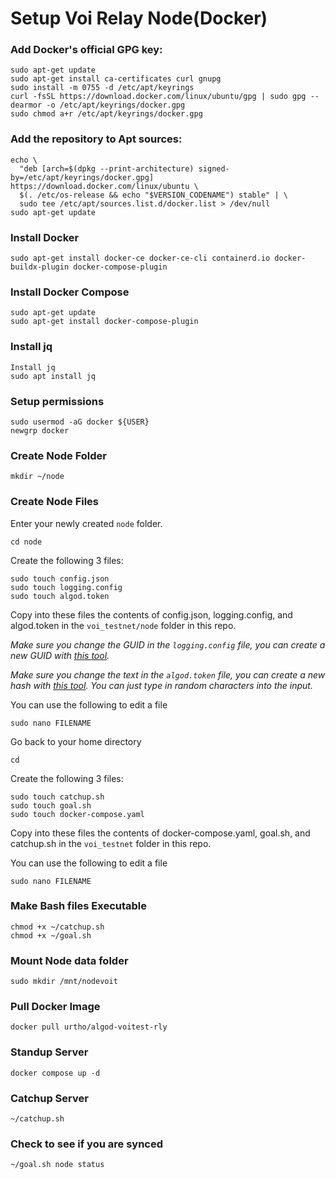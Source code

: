 # Setup Voi Relay Node(Docker)
### Add Docker's official GPG key:
```
sudo apt-get update
sudo apt-get install ca-certificates curl gnupg
sudo install -m 0755 -d /etc/apt/keyrings
curl -fsSL https://download.docker.com/linux/ubuntu/gpg | sudo gpg --dearmor -o /etc/apt/keyrings/docker.gpg
sudo chmod a+r /etc/apt/keyrings/docker.gpg
```
### Add the repository to Apt sources:
```
echo \
  "deb [arch=$(dpkg --print-architecture) signed-by=/etc/apt/keyrings/docker.gpg] https://download.docker.com/linux/ubuntu \
  $(. /etc/os-release && echo "$VERSION_CODENAME") stable" | \
  sudo tee /etc/apt/sources.list.d/docker.list > /dev/null
sudo apt-get update
```
### Install Docker
```
sudo apt-get install docker-ce docker-ce-cli containerd.io docker-buildx-plugin docker-compose-plugin
```
### Install Docker Compose
```
sudo apt-get update
sudo apt-get install docker-compose-plugin
```
### Install jq
```
Install jq
sudo apt install jq
```
### Setup permissions
```
sudo usermod -aG docker ${USER}
newgrp docker
```
### Create Node Folder
```
mkdir ~/node
```
### Create Node Files
Enter your newly created `node` folder.

```
cd node
```

Create the following 3 files:

```
sudo touch config.json
sudo touch logging.config
sudo touch algod.token
```

Copy into these files the contents of config.json, logging.config, and algod.token in the `voi_testnet/node` folder in this repo. 

*Make sure you change the GUID in the `logging.config` file, you can create a new GUID with [this tool](https://guidgenerator.com/).*

*Make sure you change the text in the `algod.token` file, you can create a new hash with [this tool](https://emn178.github.io/online-tools/sha256.html). You can just type in random characters into the input.*

You can use the following to edit a file

```
sudo nano FILENAME
```

Go back to your home directory 

```
cd
```

Create the following 3 files:

```
sudo touch catchup.sh
sudo touch goal.sh
sudo touch docker-compose.yaml
```

Copy into these files the contents of docker-compose.yaml, goal.sh, and catchup.sh in the `voi_testnet` folder in this repo.

You can use the following to edit a file

```
sudo nano FILENAME
```

### Make Bash files Executable
```
chmod +x ~/catchup.sh
chmod +x ~/goal.sh
```
### Mount Node data folder
```
sudo mkdir /mnt/nodevoit
```
### Pull Docker Image
```
docker pull urtho/algod-voitest-rly
```
### Standup Server
```
docker compose up -d
```
### Catchup Server
```
~/catchup.sh
```
### Check to see if you are synced
```
~/goal.sh node status
```

